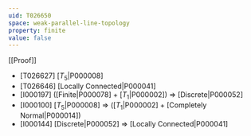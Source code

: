 ```yaml
---
uid: T026650
space: weak-parallel-line-topology
property: finite
value: false
---
```

[[Proof]]

* [T026627] [$T_5$|P000008]
* [T026646] [Locally Connected|P000041]
* [I000197] ([Finite|P000078] + [$T_1$|P000002]) => [Discrete|P000052]
* [I000100] [$T_5$|P000008] => ([$T_1$|P000002] + [Completely Normal|P000014])
* [I000144] [Discrete|P000052] => [Locally Connected|P000041]

